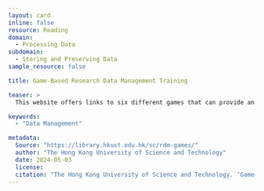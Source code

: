 ```yaml
---
layout: card
inline: false
resource: Reading
domain:
  - Processing Data
subdomain:
  - Storing and Preserving Data
sample_resource: false

title: Game-Based Research Data Management Training

teaser: >
  This website offers links to six different games that can provide an engaging and fun learning approach to data management.

keywords:
  - "Data Management"

metadata:
  Source: "https://library.hkust.edu.hk/sc/rdm-games/"
  author: "The Hong Kong University of Science and Technology"
  date: 2024-05-03
  license:
  citation: "The Hong Kong University of Science and Technology. ‘Game-Based Research Data Management Training.’ 2024.https://library.hkust.edu.hk/sc/rdm-games/. Accessed 8 December 2024."
---
```


